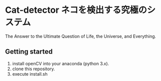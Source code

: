 # Cat-detector ネコを検出する究極のシステム
The Answer to the Ultimate Question of Life, the Universe, and Everything.
## Getting started
1. install openCV into your anaconda (python 3.x).
1. clone this repository.
1. execute install.sh